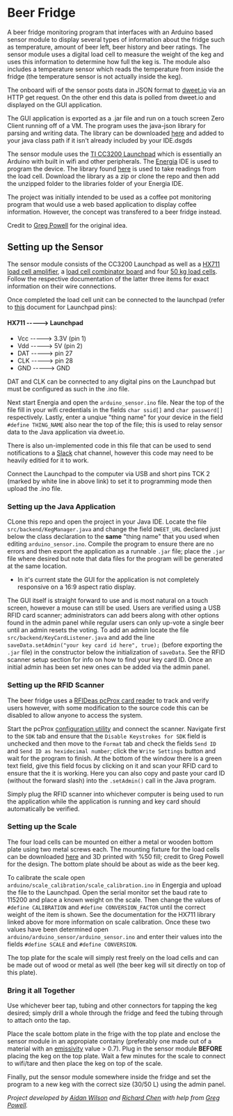 # Beer Fridge
A beer fridge monitoring program that interfaces with an Arduino based sensor module to display several types of information about the fridge such as temperature, amount of beer left, beer history and beer ratings. The sensor module uses a digital load cell to measure the weight of the keg and uses this information to determine how full the keg is. The module also includes a temperature sensor which reads the temperature from inside the fridge (the temperature sensor is not actually inside the keg). 

The onboard wifi of the sensor posts data in JSON format to <a href="http://dweet.io/">dweet.io</a> via an HTTP get request. On the other end this data is polled from dweet.io and displayed on the GUI application.

The GUI application is exported as a .jar file and run on a touch screen Zero Client running off of a VM. The program uses the java-json library for parsing and writing data. The library can be downloaded <a href="http://www.java2s.com/Code/JarDownload/java/java-json.jar.zip">here</a> and added to your java class path if it isn't already included by your IDE.dsgds

The sensor module uses the <a href="https://store.ti.com/cc3200-launchxl.aspx">TI CC3200 Launchpad</a> which is essentially an Arduino with built in wifi and other peripherals. The <a href="http://energia.nu/">Energia</a> IDE is used to program the device. The library found <a href="https://github.com/bogde/HX711">here</a> is used to take readings from the load cell. Download the library as a zip or clone the repo and then add the unzipped folder to the libraries folder of your Energia IDE.

The project was initially intended to be used as a coffee pot monitoring program that would use a web based application to display coffee information. However, the concept was transfered to a beer fridge instead.

Credit to <a href="https://www.linkedin.com/in/greg-powell-b3b88515/">Greg Powell</a> for the original idea.

## Setting up the Sensor
The sensor module consists of the CC3200 Launchpad as well as a <a href="https://www.sparkfun.com/products/13879">HX711 load cell amplifier</a>, a <a href="https://www.sparkfun.com/products/13878?_ga=1.196320228.931348548.1481592610">load cell combinator board</a> and four <a href="https://www.sparkfun.com/products/10245">50 kg load cells</a>. Follow the respective documentation of the latter three items for exact information on their wire connections.

Once completed the load cell unit can be connected to the launchpad (refer to <a href="http://energia.nu/wordpress/wp-content/uploads/2014/06/LaunchPads-CC3200-%E2%80%94-Pins-Maps-12-28.jpeg">this</a> document for Launchpad pins):

#### HX711 -----> Launchpad
* Vcc   -----> 3.3V   (pin 1)
* Vdd   -----> 5V     (pin 2)
* DAT   -----> pin 27
* CLK   -----> pin 28
* GND   -----> GND

DAT and CLK can be connected to any digital pins on the Launchpad but must be configured as such in the .ino file.

Next start Energia and open the `arduino_sensor.ino` file. Near the top of the file fill in your wifi credentials in the fields `char ssid[]` and `char password[]` respectively. Lastly, enter a unqiue "thing name" for your device in the field `#define THING_NAME` also near the top of the file; this is used to relay sensor data to the Java application via dweet.io.

There is also un-implemented code in this file that can be used to send notifications to a <a href="https://slack.com/?cvosrc=ppc.google.slack&cvo_campaign=&cvo_crid=189426831117&Matchtype=p&utm_source=google&utm_medium=ppc&utm_campaign=generalbrand&c3api=5542,189426831117,slack&gclid=CM2m-ZT7wNMCFQt3fgodmmIHtQ">Slack</a> chat channel, however this code may need to be heavily editied for it to work.

Connect the Launchpad to the computer via USB and short pins TCK 2 (marked by white line in above link) to set it to programming mode then upload the .ino file.

### Setting up the Java Application
CLone this repo and open the project in your Java IDE. Locate the file `src/backend/KegManager.java` and change the field `DWEET_URL` declared just below the class declaration to the **same** "thing name" that you used when editing `arduino_sensor.ino`. Compile the program to ensure there are no errors and then export the application as a runnable `.jar` file; place the `.jar` file where desired but note that data files for the program will be generated at the same location.

* In it's current state the GUI for the application is not completely responsive on a 16:9 aspect ratio display.

The GUI itself is straight forward to use and is most natural on a touch screen, however a mouse can still be used. Users are verified using a USB RFID card scanner; administrators can add beers along with other options found in the admin panel while regular users can only up-vote a single beer until an admin resets the voting. To add an admin locate the file `src/backend/KeyCardListener.java` and add the line `saveData.setAdmin("your key card id here", true);` (before exporting the `.jar` file) in the constructor below the initialization of `saveData`. See the RFID scanner setup section for info on how to find your key card ID. Once an initial admin has been set new ones can be added via the admin panel. 

### Setting up the RFID Scanner
The beer fridge uses a <a href="https://www.rfideas.com/products/readers/pcprox">RFIDeas pcProx card reader</a> to track and verify users however, with some modification to the source code this can be disabled to allow anyone to access the system. 

Start the pcProx <a href="https://www.rfideas.com/support/product-support/pcprox-plus">configuration utility</a> and connect the scanner. Navigate first to the `SDK` tab and ensure that the `Disable Keystrokes for SDK` field is unchecked and then move to the `Format` tab and check the fields `Send ID` and `Send ID as hexidecimal number`; click the `Write Settings` button and wait for the program to finish. At the bottom of the window there is a green text field, give this field focus by clicking on it and scan your RFID card to ensure that the it is working. Here you can also copy and paste your card ID (without the forward slash) into the `.setAdmin()` call in the Java program.

Simply plug the RFID scanner into whichever computer is being used to run the application while the application is running and key card should automatically be verified.

### Setting up the Scale
The four load cells can be mounted on either a metal or wooden bottom plate using two metal screws each. The mounting fixture for the load cells can be downloaded <a href="http://www.thingiverse.com/thing:2274593">here</a> and 3D printed with %50 fill; credit to Greg Powell for the design. The bottom plate should be about as wide as the beer keg.

To calibrate the scale open `arduino/scale_calibration/scale_calibration.ino` in Engergia and upload the file to the Launchpad. Open the serial monitor set the baud rate to 115200 and place a known weight on the scale. Then change the values of `#define CALIBRATION` and `#define CONVERSION_FACTOR` until the correct weight of the item is shown. See the documentation for the HX711 library linked above for more information on scale calibration. Once these two values have been determined open `arduino/arduino_sensor/arduino_sensor.ino` and enter their values into the fields `#define SCALE` and `#define CONVERSION`. 

The top plate for the scale will simply rest freely on the load cells and can be made out of wood or metal as well (the beer keg will sit directly on top of this plate).

### Bring it all Together
Use whichever beer tap, tubing and other connectors for tapping the keg desired; simply drill a whole through the fridge and feed the tubing through to attach onto the tap. 

Place the scale bottom plate in the frige with the top plate and enclose the sensor module in an appropiate containy (preferably one made out of a material with an <a href="http://www.infrared-thermography.com/material-1.htm">emissivity</a> value > 0.7). Plug in the sensor module **BEFORE** placing the keg on the top plate. Wait a few minutes for the scale to connect to wifi/tare and then place the keg on top of the scale. 

Finally, put the sensor module somewhere inside the fridge and set the program to a new keg with the correct size (30/50 L) using the admin panel.


*Project developed by <a href="https://www.linkedin.com/in/aidan-wilson-5b973b137/">Aidan Wilson</a> and <a href="https://www.linkedin.com/in/rchen93/">Richard Chen</a> with help from <a href="https://www.linkedin.com/in/greg-powell-b3b88515/">Greg Powell</a>.*
